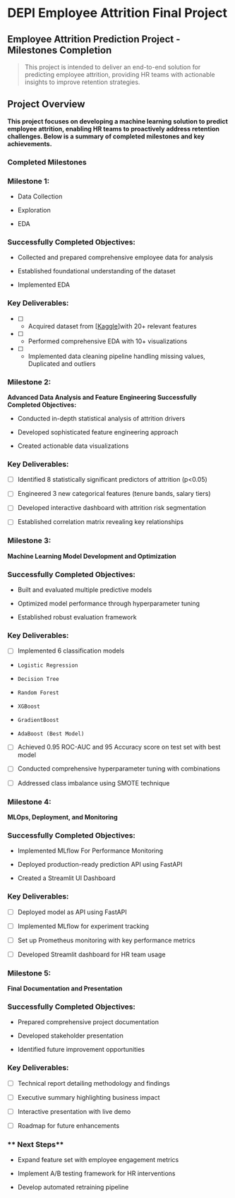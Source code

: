 # **DEPI Employee Attrition Final Project**

## Employee Attrition Prediction Project - Milestones Completion

> This project is intended to deliver an end-to-end solution for predicting employee attrition, providing HR teams with actionable insights to improve retention strategies.

## **Project Overview**
**This project focuses on developing a machine learning solution to predict employee attrition, enabling HR teams to proactively address retention challenges. Below is a summary of completed milestones and key achievements.**

### **Completed Milestones**
### **Milestone 1:** 

- Data Collection

-  Exploration

-  EDA

###  **Successfully Completed Objectives:**

- Collected and prepared comprehensive employee data for analysis
 
- Established foundational understanding of the dataset

- Implemented EDA 


### **Key Deliverables:**

- [ ] - Acquired dataset from [[Kaggle](https://www.kaggle.com/datasets/pavansubhasht/ibm-hr-analytics-attrition-dataset)]with 20+ relevant features

- [ ] - Performed comprehensive EDA with 10+ visualizations

- [ ] - Implemented data cleaning pipeline handling missing values, Duplicated and outliers

### **Milestone 2:** 
**Advanced Data Analysis and Feature Engineering
Successfully Completed Objectives:**

- Conducted in-depth statistical analysis of attrition drivers

- Developed sophisticated feature engineering approach

- Created actionable data visualizations
 

### **Key Deliverables:**

- [ ] Identified 8 statistically significant predictors of attrition (p<0.05)

- [ ] Engineered 3 new categorical features (tenure bands, salary tiers)

- [ ] Developed interactive dashboard with attrition risk segmentation

- [ ] Established correlation matrix revealing key relationships

### **Milestone 3:**
 **Machine Learning Model Development and Optimization**
###  **Successfully Completed Objectives:**

- Built and evaluated multiple predictive models

- Optimized model performance through hyperparameter tuning

- Established robust evaluation framework

### **Key Deliverables:**

- [ ] Implemented 6 classification models 

-     Logistic Regression

-     Decision Tree

-     Random Forest

-     XGBoost

-     GradientBoost

-     AdaBoost (Best Model)

    

- [ ] Achieved 0.95 ROC-AUC and 95 Accuracy score on test set with best model

- [ ] Conducted comprehensive hyperparameter tuning with combinations

- [ ] Addressed class imbalance using SMOTE technique

### **Milestone 4:**
 **MLOps, Deployment, and Monitoring**

###  **Successfully Completed Objectives:**

- Implemented MLflow For Performance Monitoring

- Deployed production-ready prediction API using FastAPI

- Created a Streamlit UI Dashboard

### **Key Deliverables:**

- [ ] Deployed model as API using FastAPI

- [ ] Implemented MLflow for experiment tracking

- [ ] Set up Prometheus monitoring with key performance metrics

- [ ] Developed Streamlit dashboard for HR team usage

### **Milestone 5:**
 **Final Documentation and Presentation**

### **Successfully Completed Objectives:**

- Prepared comprehensive project documentation

- Developed stakeholder presentation

- Identified future improvement opportunities

### **Key Deliverables:**

- [ ] Technical report detailing methodology and findings

- [ ] Executive summary highlighting business impact

- [ ]  Interactive presentation with live demo

- [ ]  Roadmap for future enhancements

### ** Next Steps**

- Expand feature set with employee engagement metrics

- Implement A/B testing framework for HR interventions

- Develop automated retraining pipeline
